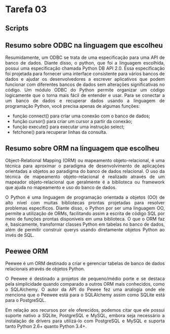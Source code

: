 # Tarefa 03

## Scripts

## Resumo sobre ODBC na linguagem que escolheu

<p align="justify">
  Resumidamente, um ODBC se trata de uma especificação para uma API de banco de dados. Diante disso, o python, que foi a linguagem escolhida,
  possui uma especificação chamada Python DB API 2.0. Essa especificação foi projetada para fornecer uma interface consistente para vários bancos
  de dados e ajudar os desenvolvedores a escrever aplicativos que podem funcionar com diferentes bancos de dados sem alterações significativas 
  no código. Um módulo ODBC do Python permite organizar um código logicamente que o torna mais fácil de entender e usar.
  Para se conectar a um banco de dados e recuperar dados usando a linguagem de programação Python, você precisa apenas de algumas funções:
</p>

- função connect() para criar uma conexão com o banco de dados;
- função cursor() para criar um cursor a partir da conexão;
- função execute() para executar uma instrução select;
- fetchone() para recuperar linhas da consulta.

## Resumo sobre ORM na linguagem que escolheu

<p align="justify">
  Object-Relational Mapping (ORM) ou mapeamento objeto-relacional, é uma técnica para aproximar o paradigma de desenvolvimento de aplicações
  orientadas a objetos ao paradigma do banco de dados relacional. O uso da técnica de mapeamento objeto-relacional é realizado através de um 
  mapeador objeto-relacional que geralmente é a biblioteca ou framework que ajuda no mapeamento e uso do banco de dados.
  
</p>

<p align="justify">
  O Python é uma linguagem de programação orientada a objetos (OO) de alto nível com muitas bibliotecas prontas projetadas para resolver problemas
  específicos. Diante disso, o Python por ser uma linguagem OO, permite a utilização de ORMs, facilitando assim a escrita de código SQL por meio de
  funções prontas disponíveis em uma biblioteca. O que o ORM faz é, basicamente, transformar classes Python em tabelas no banco de dados, além de 
  permitir construir querys usando diretamente objetos Python ao invés de SQL.
</p>

## Peewee ORM

<p align="justify">
  Peewee é um ORM destinado a criar e gerenciar tabelas de banco de dados relacionais através de objetos Python. 
</p>


<p align="justify">
  O Peewee é destinado a projetos de pequeno/médio porte e se destaca pela simplicidade quando comparado a outros ORM mais conhecidos,
  como o SQLAlchemy. O autor da API do Pewee fez uma analogia onde ele menciona que o Peewee está para o SQLAlchemy assim como SQLite está 
  para o PostgreSQL.
</p>


<p align="justify">
  Em relação aos recursos por ele oferecidos, podemos citar que ele possui suporte nativo a SQLite, PostgreSQL e MySQL, embora seja 
  necessário a instalação de drivers para utilizá-lo com PostgreSQL e MySQL e suporta tanto Python 2.6+ quanto Python 3.4+.
</p>


